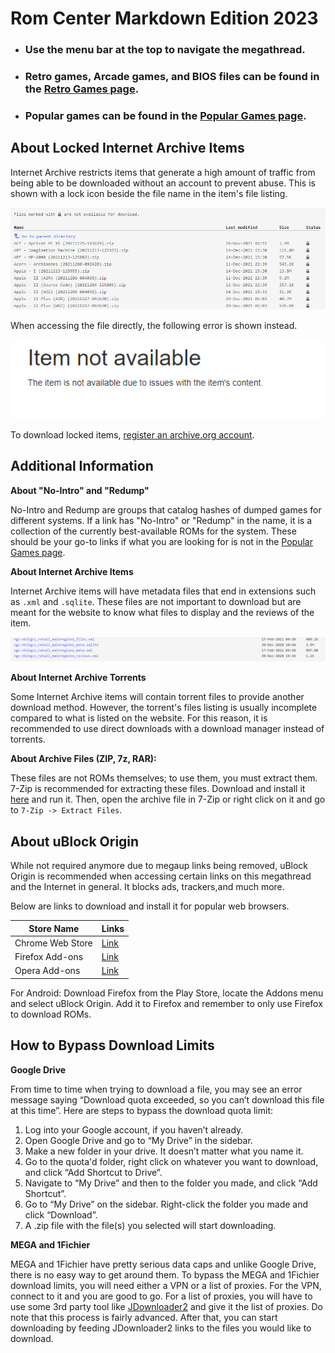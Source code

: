 # **Rom Center Markdown Edition 2023**

- ### Use the menu bar at the top to navigate the megathread.
- ### Retro games, Arcade games, and BIOS files can be found in the [Retro Games page](/megathread/retro).
- ### Popular games can be found in the [Popular Games page](/megathread/popular).

## **About Locked Internet Archive Items**
Internet Archive restricts items that generate a high amount of traffic from being able to be downloaded without an account to prevent abuse. This is shown with a lock icon beside the file name in the item's file listing.

![IALOCK](img/internetarchivelock.png)

When accessing the file directly, the following error is shown instead.

![IALOCKFILE](img/internetarchivelockfile.png)

To download locked items, [register an archive.org account](https://archive.org/account/signup).

## **Additional Information**

**About "No-Intro" and "Redump"**

No-Intro and Redump are groups that catalog hashes of dumped games for different systems. If a link has "No-Intro" or "Redump" in the name, it is a collection of the currently best-available ROMs for the system. These should be your go-to links if what you are looking for is not in the [Popular Games page](/megathread/popular).

**About Internet Archive Items**

Internet Archive items will have metadata files that end in extensions such as `.xml` and `.sqlite`. These files are not important to download but are meant for the website to know what files to display and the reviews of the item.

![IAMETA](img/internetarchivemetadata.png)

**About Internet Archive Torrents**

Some Internet Archive items will contain torrent files to provide another download method. However, the torrent's files listing is usually incomplete compared to what is listed on the website. For this reason, it is recommended to use direct downloads with a download manager instead of torrents.

**About Archive Files (ZIP, 7z, RAR):**

These files are not ROMs themselves; to use them, you must extract them. 7-Zip is recommended for extracting these files. Download and install it [here](https://www.7-zip.org/) and run it. Then, open the archive file in 7-Zip or right click on it and go to `7-Zip -> Extract Files`.

## **About uBlock Origin**

While not required anymore due to megaup links being removed, uBlock Origin is recommended when accessing certain links on this megathread and the Internet in general. It blocks ads, trackers,and much more.

Below are links to download and install it for popular web browsers.

|**Store Name**|**Links**|
| ------ | ------ |
| Chrome Web Store | [Link](https://chrome.google.com/webstore/detail/ublock-origin/cjpalhdlnbpafiamejdnhcphjbkeiagm?hl=en) |
| Firefox Add-ons | [Link](https://addons.mozilla.org/en-US/android/addon/ublock-origin/) |
| Opera Add-ons | [Link](https://addons.opera.com/en/extensions/details/ublock/) |

For Android: Download Firefox from the Play Store, locate the Addons menu and select uBlock Origin. Add it to Firefox and remember to only use Firefox to download ROMs.

## **How to Bypass Download Limits**

**Google Drive**

From time to time when trying to download a file, you may see an error message saying “Download quota exceeded, so you can’t download this file at this time”. Here are steps to bypass the download quota limit:

1. Log into your Google account, if you haven’t already.
2. Open Google Drive and go to “My Drive” in the sidebar.
3. Make a new folder in your drive. It doesn’t matter what you name it.
4. Go to the quota'd folder, right click on whatever you want to download, and click “Add Shortcut to Drive”.
5. Navigate to “My Drive” and then to the folder you made, and click “Add Shortcut”.
6. Go to “My Drive” on the sidebar. Right-click the folder you made and click “Download”.
7. A .zip file with the file(s) you selected will start downloading.

**MEGA and 1Fichier**

MEGA and 1Fichier have pretty serious data caps and unlike Google Drive, there is no easy way to get around them. To bypass the MEGA and 1Fichier download limits, you will need either a VPN or a list of proxies. For the VPN, connect to it and you are good to go. For a list of proxies, you will have to use some 3rd party tool like [JDownloader2](https://jdownloader.org/jdownloader2) and give it the list of proxies. Do note that this process is fairly advanced. After that, you can start downloading by feeding JDownloader2 links to the files you would like to download.
